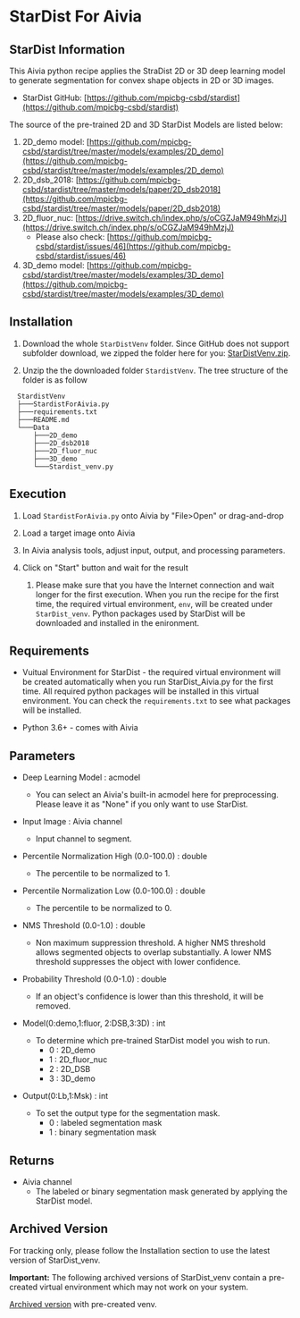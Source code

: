 # StarDist For Aivia

## StarDist Information

This Aivia python recipe applies the StraDist 2D or 3D deep learning model to generate segmentation for convex shape objects in 2D or 3D images.

- StarDist GitHub: [https://github.com/mpicbg-csbd/stardist](https://github.com/mpicbg-csbd/stardist)

The source of the pre-trained 2D and 3D StarDist Models are listed below:

1. 2D_demo model: [https://github.com/mpicbg-csbd/stardist/tree/master/models/examples/2D_demo](https://github.com/mpicbg-csbd/stardist/tree/master/models/examples/2D_demo)
2. 2D_dsb_2018: [https://github.com/mpicbg-csbd/stardist/tree/master/models/paper/2D_dsb2018](https://github.com/mpicbg-csbd/stardist/tree/master/models/paper/2D_dsb2018)
3. 2D_fluor_nuc: [https://drive.switch.ch/index.php/s/oCGZJaM949hMzjJ](https://drive.switch.ch/index.php/s/oCGZJaM949hMzjJ)
   - Please also check: [https://github.com/mpicbg-csbd/stardist/issues/46](https://github.com/mpicbg-csbd/stardist/issues/46)
4. 3D_demo model: [https://github.com/mpicbg-csbd/stardist/tree/master/models/examples/3D_demo](https://github.com/mpicbg-csbd/stardist/tree/master/models/examples/3D_demo)

## Installation

1. Download the whole `StarDistVenv` folder. Since GitHub does not support subfolder download, we zipped the folder here for you: [StarDistVenv.zip](../ZippedVenvFolders/StarDistVenv.zip).

2. Unzip the the downloaded folder `StardistVenv`. The tree structure of the folder is as follow

```bash=
  StardistVenv
  ├───StardistForAivia.py
  ├───requirements.txt
  ├───README.md
  └───Data
      ├───2D_demo
      ├───2D_dsb2018
      ├───2D_fluor_nuc
      ├───3D_demo
      └───Stardist_venv.py
```

## Execution

1. Load `StardistForAivia.py` onto Aivia by "File>Open" or drag-and-drop

2. Load a target image onto Aivia

3. In Aivia analysis tools, adjust input, output, and processing parameters.

4. Click on "Start" button and wait for the result
    1. Please make sure that you have the Internet connection and wait longer for the first execution. When you run the recipe for the first time, the required virtual environment, `env`, will be created under `StarDist_venv`. Python packages used by StarDist will be downloaded and installed in the enironment.

## Requirements

- Vuitual Environment for StarDist - the required virtual environment will be created automatically when you run StarDist_Aivia.py for the first time. All required python packages will be installed in this virtual environment. You can check the `requirements.txt` to see what packages will be installed.

- Python 3.6+ - comes with Aivia

## Parameters

- Deep Learning Model : acmodel
  - You can select an Aivia's built-in acmodel here for preprocessing. Please leave it as "None" if you only want to use StarDist.

- Input Image : Aivia channel
  - Input channel to segment.

- Percentile Normalization High (0.0-100.0) : double
  - The percentile to be normalized to 1.

- Percentile Normalization Low (0.0-100.0) : double
  - The percentile to be normalized to 0.

- NMS Threshold (0.0-1.0) : double
  - Non maximum suppression threshold. A higher NMS threshold allows segmented objects to overlap substantially. A lower NMS threshold suppresses the object with lower confidence.

- Probability Threshold (0.0-1.0) : double
  - If an object's confidence is lower than this threshold, it will be removed.

- Model(0:demo,1:fluor, 2:DSB,3:3D) : int
  - To determine which pre-trained StarDist model you wish to run.
    - 0 : 2D_demo
    - 1 : 2D_fluor_nuc
    - 2 : 2D_DSB
    - 3 : 3D_demo

- Output(0:Lb,1:Msk) : int
  - To set the output type for the segmentation mask.
    - 0 : labeled segmentation mask
    - 1 : binary segmentation mask

## Returns

- Aivia channel
  - The labeled or binary segmentation mask generated by applying the StarDist model.

## Archived Version

For tracking only, please follow the Installation section to use the latest version of StarDist_venv.

**Important:** The following archived versions of StarDist_venv contain a pre-created virtual environment which may not work on your system.

[Archived version](https://www.dropbox.com/s/482p8iz5dt77oo8/StarDist_virtualEnvironment.zip?dl=1) with pre-created venv.
